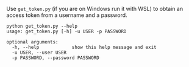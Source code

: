 Use `get_token.py` (if you are on Windows run it with WSL) to obtain an access token from a username and a password.
```
python get_token.py --help
usage: get_token.py [-h] -u USER -p PASSWORD

optional arguments:
  -h, --help            show this help message and exit
  -u USER, --user USER
  -p PASSWORD, --password PASSWORD
```